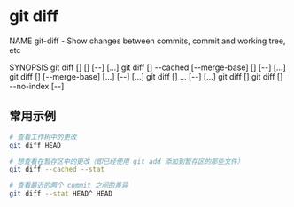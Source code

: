 # git diff

NAME
git-diff - Show changes between commits, commit and working tree, etc

SYNOPSIS
git diff [<options>] [<commit>] [--] [<path>...]
git diff [<options>] --cached [--merge-base] [<commit>] [--] [<path>...]
git diff [<options>] [--merge-base] <commit> [<commit>...] <commit> [--] [<path>...]
git diff [<options>] <commit>...<commit> [--] [<path>...]
git diff [<options>] <blob> <blob>
git diff [<options>] --no-index [--] <path> <path>

## 常用示例

```bash
# 查看工作树中的更改
git diff HEAD

# 想查看在暂存区中的更改（即已经使用 git add 添加到暂存区的那些文件）
git diff --cached --stat

# 查看最近的两个 commit 之间的差异
git diff --stat HEAD^ HEAD
```
